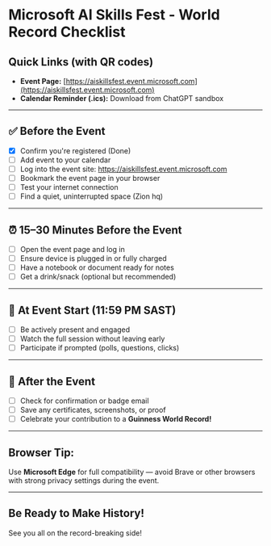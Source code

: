 # Microsoft AI Skills Fest - World Record Checklist

## Quick Links (with QR codes)
- **Event Page:** [https://aiskillsfest.event.microsoft.com](https://aiskillsfest.event.microsoft.com)
- **Calendar Reminder (.ics):** Download from ChatGPT sandbox

---

## ✅ Before the Event
- [x] Confirm you're registered (Done)
- [ ] Add event to your calendar
- [ ] Log into the event site: https://aiskillsfest.event.microsoft.com
- [ ] Bookmark the event page in your browser
- [ ] Test your internet connection
- [ ] Find a quiet, uninterrupted space (Zion hq)

---

## ⏰ 15–30 Minutes Before the Event
- [ ] Open the event page and log in
- [ ] Ensure device is plugged in or fully charged
- [ ] Have a notebook or document ready for notes
- [ ] Get a drink/snack (optional but recommended)

---

## 🚨 At Event Start (11:59 PM SAST)
- [ ] Be actively present and engaged
- [ ] Watch the full session without leaving early
- [ ] Participate if prompted (polls, questions, clicks)

---

## 🎉 After the Event
- [ ] Check for confirmation or badge email
- [ ] Save any certificates, screenshots, or proof
- [ ] Celebrate your contribution to a **Guinness World Record!**

---

## Browser Tip:
Use **Microsoft Edge** for full compatibility — avoid Brave or other browsers with strong privacy settings during the event.

---

## Be Ready to Make History!
See you all on the record-breaking side!
